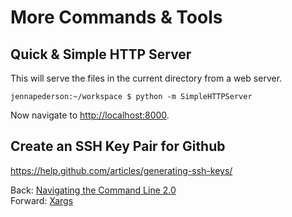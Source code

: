 # More Commands & Tools

## Quick & Simple HTTP Server

This will serve the files in the current directory from a web server.

```
jennapederson:~/workspace $ python -m SimpleHTTPServer
```

Now navigate to [http://localhost:8000](http://localhost:8000).

## Create an SSH Key Pair for Github

https://help.github.com/articles/generating-ssh-keys/

Back: [Navigating the Command Line 2.0](16_navigate_cli_2.md)	
Forward: [Xargs](18_xargs.md)
